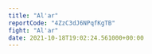 ```yaml
---
title: "Al'ar"
reportCode: "4ZzC3dJ6NPqfKgTB"
fight: "Al'ar"
date: 2021-10-18T19:02:24.561000+00:00
---
```

